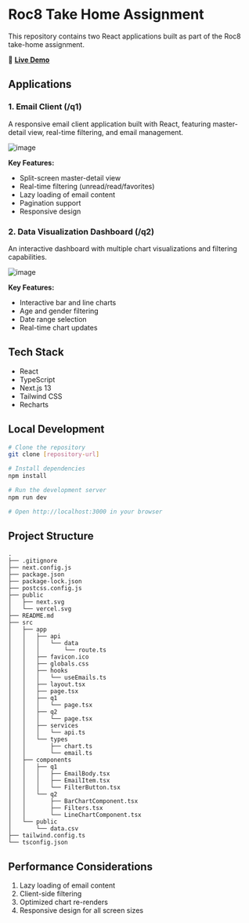 # Roc8 Take Home Assignment

This repository contains two React applications built as part of the Roc8 take-home assignment.

🚀 **[Live Demo](https://roc8-test-kappa.vercel.app/)**

## Applications

### 1. Email Client (/q1)
A responsive email client application built with React, featuring master-detail view, real-time filtering, and email management.

![image](https://github.com/user-attachments/assets/bc525eab-d96b-472b-9645-908b699aba9c)


**Key Features:**
- Split-screen master-detail view
- Real-time filtering (unread/read/favorites)
- Lazy loading of email content
- Pagination support
- Responsive design


### 2. Data Visualization Dashboard (/q2)
An interactive dashboard with multiple chart visualizations and filtering capabilities.

![image](https://github.com/user-attachments/assets/066ff77b-686d-44f0-bb50-9fbbc2906c4e)


**Key Features:**
- Interactive bar and line charts
- Age and gender filtering
- Date range selection
- Real-time chart updates

## Tech Stack
- React
- TypeScript
- Next.js 13
- Tailwind CSS
- Recharts

## Local Development

```bash
# Clone the repository
git clone [repository-url]

# Install dependencies
npm install

# Run the development server
npm run dev

# Open http://localhost:3000 in your browser
```
## Project Structure
```shell
.
├── .gitignore
├── next.config.js
├── package.json
├── package-lock.json
├── postcss.config.js
├── public
│   ├── next.svg
│   └── vercel.svg
├── README.md
├── src
│   ├── app
│   │   ├── api
│   │   │   └── data
│   │   │       └── route.ts
│   │   ├── favicon.ico
│   │   ├── globals.css
│   │   ├── hooks
│   │   │   └── useEmails.ts
│   │   ├── layout.tsx
│   │   ├── page.tsx
│   │   ├── q1
│   │   │   └── page.tsx
│   │   ├── q2
│   │   │   └── page.tsx
│   │   ├── services
│   │   │   └── api.ts
│   │   └── types
│   │       ├── chart.ts
│   │       └── email.ts
│   ├── components
│   │   ├── q1
│   │   │   ├── EmailBody.tsx
│   │   │   ├── EmailItem.tsx
│   │   │   └── FilterButton.tsx
│   │   └── q2
│   │       ├── BarChartComponent.tsx
│   │       ├── Filters.tsx
│   │       └── LineChartComponent.tsx
│   └── public
│       └── data.csv
├── tailwind.config.ts
└── tsconfig.json
```

## Performance Considerations

1. Lazy loading of email content
2. Client-side filtering
3. Optimized chart re-renders
4. Responsive design for all screen sizes

